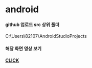 # android

#### github 업로드 src 상위 폴더
C:\Users\82107\AndroidStudioProjects

#### 해당 화면 영상 보기
<a href="https://drive.google.com/file/d/153y0ArPvDs8zL5HbN6sUqAmlgN4GCujk/view?usp=sharing" target="_blank">**CLICK**</a>

